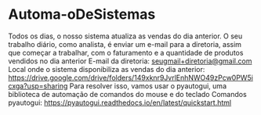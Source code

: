 # Automa-oDeSistemas
Todos os dias, o nosso sistema atualiza as vendas do dia anterior. O seu trabalho diário, como analista, é enviar um e-mail para a diretoria, assim que começar a trabalhar, com o faturamento e a quantidade de produtos vendidos no dia anterior  E-mail da diretoria: seugmail+diretoria@gmail.com Local onde o sistema disponibiliza as vendas do dia anterior: https://drive.google.com/drive/folders/149xknr9JvrlEnhNWO49zPcw0PW5icxga?usp=sharing  Para resolver isso, vamos usar o pyautogui, uma biblioteca de automação de comandos do mouse e do teclado  Comandos pyautogui: https://pyautogui.readthedocs.io/en/latest/quickstart.html
